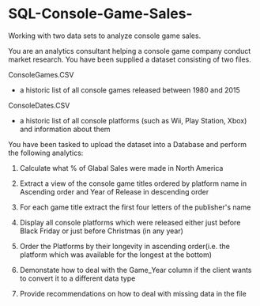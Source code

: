 # SQL-Console-Game-Sales-
Working with two data sets to analyze console game sales.

You are an analytics consultant helping a console game company conduct market research. You have been supplied a dataset consisting of two files. 

ConsoleGames.CSV 
- a historic list of all console games released between 1980 and 2015

ConsoleDates.CSV 
- a historic list of all console platforms (such as Wii, Play Station, Xbox) and information about them


You have been tasked to upload the dataset into a Database and perform the following analytics: 

1. Calculate what % of Glabal Sales were made in North America 

2. Extract a view of the console game titles ordered by platform name in Ascending order and Year of Release in descending order

3. For each game title extract the first four letters of the publisher's name

4. Display all console platforms which were released either just before Black Friday or just before Christmas (in any year)

5. Order the Platforms by their longevity in ascending order(i.e. the platform which was available for the longest at the bottom)

6. Demonstate how to deal with the Game_Year column if the client wants to convert it to a different data type

7. Provide recommendations on how to deal with missing data in the file
